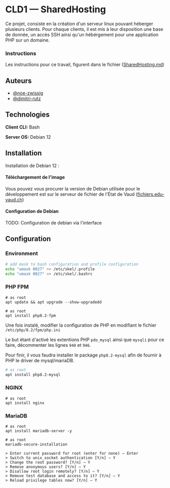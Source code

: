 # CLD1 — SharedHosting

Ce projet, consiste en la création d'un serveur linux pouvant héberger plusieurs clients. Pour chaque clients, il est
mis à leur disposition une base de donnée, un accès SSH ainsi qu'un hébérgement pour une application PHP sur un domaine.

### Instructions

Les instructions pour ce travail, figurent dans le fichier ([SharedHosting.md](instructions/SharedHosting.md))

## Auteurs

- [@noe-zwissig](https://github.com/Witex15)
- [@dimitri-rutz](https://github.com/drutz-cpnv)

## Technologies

**Client CLI:** Bash

**Server OS:** Debian 12

## Installation

Installation de Debian 12 :

#### Téléchargement de l'image

Vous pouvez vous procurer la version de Debian utilisée pour le développement est sur le serveur de fichier de l'État de
Vaud ([fichiers.edu-vaud.ch](https://fichiers.edu-vaud.ch/Handlers/Download.ashx?file=Lecteur%20N%2FCommun%2FELEVE%2FINFO%2FSI-T1a%2F11_CLD%2FDEPOT_ETUDIANTS%2Fdebian-12.1.0-amd64-netinst.iso&action=download))

#### Configuration de Debian

TODO: Configuration de debian via l'interface

## Configuration

### Environment

```bash
# add mask to bash configuration and profile configuration
echo "umask 0027" >> /etc/skel/.profile
echo "umask 0027" >> /etc/skel/.bashrc
```

### PHP FPM

```shell
# as root
apt update && apt upgrade --show-upgradedd
```

```shell
# as root
apt install php8.2-fpm
```

Une fois instalé, modifier la configuration de PHP en modifiant le fichier `/etc/php/8.2/fpm/php.ini`

Le but étant d'activé les extentions PHP `pdo_mysql` ainsi que `mysqli` pour ce faire, décommenter les lignes `940`
et `946`.

Pour finir, il vous faudra installer le package `php8.2-mysql` afin de fournir à PHP le driver de mysql/mariaDB.

```bash
# as root
apt install php8.2-mysql
```

### NGINX

```shell
# as root
apt install nginx
```

### MariaDB

```shell
# as root
apt install mariadb-server -y
```

```shell
# as root
mariadb-secure-installation

> Enter current password for root (enter for none) — Enter
> Switch to unix_socket authentication [Y/n] — Y
> Change the root password? [Y/n] — Y
> Remove anonymous users? [Y/n] — Y
> Disallow root login remotely? [Y/n] — Y
> Remove test database and access to it? [Y/n] — Y
> Reload privilege tables now? [Y/n] — Y
```

